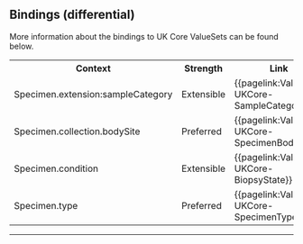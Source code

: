 ## Bindings (differential)

More information about the bindings to UK Core ValueSets can be found below.

<table class="assets">
<tr>
<th width="30%">Context</th>
<th width="20%">Strength</th>
<th width="50%">Link</th>
</tr>
<tr>
<td>Specimen.extension:sampleCategory</td>
<td>Extensible</td>
<td>{{pagelink:ValueSet-UKCore-SampleCategory}}</td>
</tr>
<tr>
<td>Specimen.collection.bodySite</td>
<td>Preferred</td>
<td>{{pagelink:ValueSet-UKCore-SpecimenBodySite}}</td>
</tr>
<tr>
<td>Specimen.condition</td>
<td>Extensible</td>
<td>{{pagelink:ValueSet-UKCore-BiopsyState}}</td>
</tr>
<tr>
<td>Specimen.type</td>
<td>Preferred</td>
<td>{{pagelink:ValueSet-UKCore-SpecimenType}}</td>
</tr>
</table>

---
